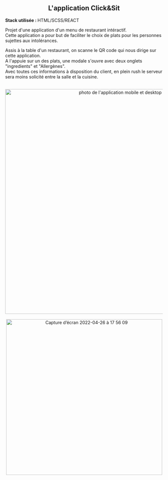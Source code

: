 <h2 align="center">L'application Click&Sit</h2>

<p><strong>Stack utilisée : </strong>HTML/SCSS/REACT</p>
  <p>Projet d'une application d'un menu de restaurant intéractif.</br> 
  Cette application a pour but de faciliter le choix de plats pour les personnes sujettes aux intolérances.</p>
 
  <p>Assis à la table d'un restaurant, on scanne le QR code qui nous dirige sur cette application.</br>
  A l'appuie sur un des plats, une modale s'ouvre avec deux onglets "ingredients" et "Allergènes".</br>
  Avec toutes ces informations à disposition du client, en plein rush le serveur sera moins solicité entre la salle et la cuisine.</p>
  
  
<br>
<div align="center">
 <img width="720" alt="photo de l'application mobile et desktop" src="https://user-images.githubusercontent.com/82203465/165345848-7697e5b5-afcf-48a5-ac7f-e3ad1a2c3100.png">
  </br>
  </br>
 <img width="499" alt="Capture d’écran 2022-04-26 à 17 56 09" src="https://user-images.githubusercontent.com/82203465/165354143-e767fdef-a5d1-43b5-9f13-bc0018081fd5.png">
</div>
